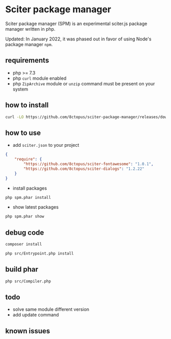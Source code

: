 # Sciter package manager

Sciter package manager (SPM) is an experimental sciter.js package manager written in php.

Updated: In January 2022, it was phased out in favor of using Node's package manager `npm`.

## requirements

- php >= 7.3
- php `curl` module enabled
- php `ZipArchive` module or `unzip` command must be present on your system

## how to install

```sh
curl -LO https://github.com/8ctopus/sciter-package-manager/releases/download/0.2.2/spm.phar
```

## how to use

* add `sciter.json` to your project

```json
{
    "require": {
        "https://github.com/8ctopus/sciter-fontawesome": "1.0.1",
        "https://github.com/8ctopus/sciter-dialogs": "1.2.22"
    }
}
```

* install packages

```sh
php spm.phar install
```

* show latest packages

```sh
php spm.phar show
```

## debug code

```sh
composer install

php src/Entrypoint.php install
```

## build phar

```sh
php src/Compiler.php
```

## todo

- solve same module different version
- add update command

## known issues
